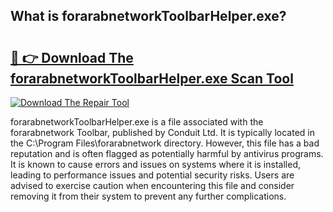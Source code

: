 ## What is forarabnetworkToolbarHelper.exe? 

# <h2><a href="https://exedetect.com/download.php?forarabnetworkToolbarHelper.exe">🔗 👉 Download The forarabnetworkToolbarHelper.exe Scan Tool</a></h2>

[![Download The Repair Tool](https://exedetect.com/download-button.jpg)](https://exedetect.com/download.php?forarabnetworkToolbarHelper.exe)

forarabnetworkToolbarHelper.exe is a file associated with the forarabnetwork Toolbar, published by Conduit Ltd. It is typically located in the C:\Program Files\forarabnetwork directory. However, this file has a bad reputation and is often flagged as potentially harmful by antivirus programs. It is known to cause errors and issues on systems where it is installed, leading to performance issues and potential security risks. Users are advised to exercise caution when encountering this file and consider removing it from their system to prevent any further complications.